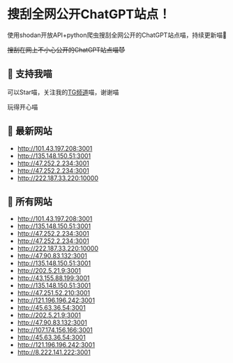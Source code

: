 # 搜刮全网公开ChatGPT站点！

使用shodan开放API+python爬虫搜刮全网公开的ChatGPT站点喵，持续更新喵🥳

~~搜刮在网上不小心公开的ChatGPT站点喵😈~~

## 🚀 支持我喵

可以Star喵，关注我的[TG频道](https://t.me/puddin_share)喵，谢谢喵

玩得开心喵

## 📖 最新网站

- http://101.43.197.208:3001
- http://135.148.150.51:3001
- http://47.252.2.234:3001
- http://47.252.2.234:3001
- http://222.187.33.220:10000


## 📖 所有网站

- http://101.43.197.208:3001
- http://135.148.150.51:3001
- http://47.252.2.234:3001
- http://47.252.2.234:3001
- http://222.187.33.220:10000
- http://47.90.83.132:3001
- http://135.148.150.51:3001
- http://202.5.21.9:3001
- http://43.155.88.199:3001
- http://135.148.150.51:3001
- http://47.251.52.210:3001
- http://121.196.196.242:3001
- http://45.63.36.54:3001
- http://202.5.21.9:3001
- http://47.90.83.132:3001
- http://107.174.156.166:3001
- http://45.63.36.54:3001
- http://121.196.196.242:3001
- http://8.222.141.222:3001


